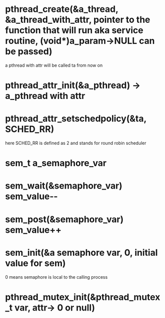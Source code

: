 # pthread_create(&a_thread, &a_thread_with_attr, pointer to the function that will run aka service routine, (void*)a_param->NULL can be passed)

a pthread with attr will be called ta from now on

# pthread_attr_init(&a_pthread) -> a_pthread with attr

# pthread_attr_setschedpolicy(&ta, SCHED_RR)
here SCHED_RR is defined as 2 and stands for round robin scheduler

# sem_t a_semaphore_var

# sem_wait(&semaphore_var) sem_value--

# sem_post(&semaphore_var) sem_value++

# sem_init(&a semaphore var, 0, initial value for sem) 

0 means semaphore is local to the calling process

# pthread_mutex_init(&pthread_mutex_t var, attr-> 0 or null)

